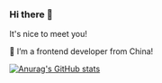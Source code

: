 ### Hi there 👋

It's nice to meet you!

🌱 I’m a frontend developer from China!



[![Anurag's GitHub stats](https://github-readme-stats.vercel.app/api?username=wenyuanw&show_icons=true&theme=graywhite)](https://github.com/anuraghazra/github-readme-stats)


<!--
**wenyuanw/wenyuanw** is a ✨ _special_ ✨ repository because its `README.md` (this file) appears on your GitHub profile.

Here are some ideas to get you started:

- 🔭 I’m currently working on ...
- 🌱 I’m currently learning ...
- 👯 I’m looking to collaborate on ...
- 🤔 I’m looking for help with ...
- 💬 Ask me about ...
- 📫 How to reach me: ...
- 😄 Pronouns: ...
- ⚡ Fun fact: ...
- 📫 Welcom to my [Blog](https://wenyuanw.github.io/MyBlog/#/).
-->
